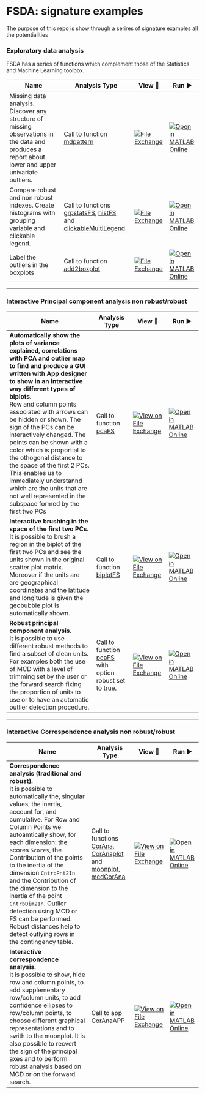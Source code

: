 # FSDA: signature examples

The purpose of this repo is show through a serires of signature examples all the potentialities 



### **Exploratory data analysis** 
FSDA has a series of functions which complement those of the Statistics and Machine Learning toolbox.

| Name | Analysis Type |  View  :eyes: | Run ▶️|
| --- | --- | --- | --- |
| Missing data analysis. Discover any structure of missing observations in the data and produces a report about lower and upper univariate outliers. | Call to function [mdpattern](http://rosa.unipr.it/FSDA/mdpattern.html)  | [![File Exchange](https://www.mathworks.com/matlabcentral/images/matlab-file-exchange.svg)](https://viewer.mathworks.com/?viewer=live_code&url=https%3A%2F%2Fwww.mathworks.com%2Fmatlabcentral%2Fmlc-downloads%2Fdownloads%2F8e8c500e-aff8-451e-a8c3-34923090f70d%2F1748878012%2Ffiles%2Fdoc%2FMissing_Data.mlx&embed=web) |  [![Open in MATLAB Online](https://www.mathworks.com/images/responsive/global/open-in-matlab-online.svg)](https://matlab.mathworks.com/open/github/v1?repo=UniprJRC/FSDAexamples&file=Missing_Data.mlx) |   
Compare robust and non robust indexes. Create histograms with grouping variable and clickable legend. | Call to functions [grpstatsFS](http://rosa.unipr.it/FSDA/grpstatsFS.html), [histFS](http://rosa.unipr.it/FSDA/histFS.html) and [clickableMultiLegend](http://rosa.unipr.it/FSDA/clickableMultiLegend.html) | [![File Exchange](https://www.mathworks.com/matlabcentral/images/matlab-file-exchange.svg)](https://viewer.mathworks.com/?viewer=live_code&url=https%3A%2F%2Fwww.mathworks.com%2Fmatlabcentral%2Fmlc-downloads%2Fdownloads%2F8e8c500e-aff8-451e-a8c3-34923090f70d%2F1748878012%2Ffiles%2Fdoc%2FDescriptive_Statistics_With_Grouping_Variable.mlx&embed=web) |  [![Open in MATLAB Online](https://www.mathworks.com/images/responsive/global/open-in-matlab-online.svg)](https://matlab.mathworks.com/open/github/v1?repo=UniprJRC/FSDAexamples&file=Descriptive_Statistics_With_Grouping_Variable.mlx) |
| Label the outliers in the boxplots |  Call to function [add2boxplot](http://rosa.unipr.it/FSDA/add2boxplot.html)|  [![File Exchange](https://www.mathworks.com/matlabcentral/images/matlab-file-exchange.svg)](https://viewer.mathworks.com/?viewer=live_code&url=https%3A%2F%2Fwww.mathworks.com%2Fmatlabcentral%2Fmlc-downloads%2Fdownloads%2F8e8c500e-aff8-451e-a8c3-34923090f70d%2F1748878012%2Ffiles%2Fdoc%2FLabel_Univariate_Outliers_in_Boxplot.mlx&embed=web) |  [![Open in MATLAB Online](https://www.mathworks.com/images/responsive/global/open-in-matlab-online.svg)](https://matlab.mathworks.com/open/github/v1?repo=UniprJRC/FSDAexamples&file=Label_Univariate_Outliers_in_Boxplot.mlx) |

---

### **Interactive Principal component analysis non robust/robust**  

| Name | Analysis Type |  View  :eyes: | Run ▶️|
| --- | --- | --- | --- |
|**Automatically show the plots of variance explained, correlations with PCA and outlier map to find and produce a GUI written with App designer to show in an interactive way different types of biplots.** <BR> Row and column points associated with arrows can be hidden or shown. The sign of the PCs can be interactively changed. The points can be shown with a color which is proportial to the othogonal distance to the space of the first 2 PCs. This enables us to immediately understannd which are the units that are not well represented in the subspace formed by the first two PCs | Call to function [pcaFS](http://rosa.unipr.it/FSDA/pcaFS.html) | [![View on File Exchange](https://www.mathworks.com/matlabcentral/images/matlab-file-exchange.svg)](xxx)   | [![Open in MATLAB Online](https://www.mathworks.com/images/responsive/global/open-in-matlab-online.svg)](https://matlab.mathworks.com/open/github/v1?repo=UniprJRC/FSDAexamples&file=examplesPCA.mlx)  |
|**Interactive brushing in the space of the first two PCs.** <BR> It is possible to brush a region in the biplot of the first two PCs and see the units shown in the original scatter plot matrix. Moreover if the units are are geographical coordinates and the latitude and longitude is given the geobubble plot is automatically shown. | Call to function [biplotFS](http://rosa.unipr.it/FSDA/biplotFS.html) | [![View on File Exchange](https://www.mathworks.com/matlabcentral/images/matlab-file-exchange.svg)](xxx) | [![Open in MATLAB Online](https://www.mathworks.com/images/responsive/global/open-in-matlab-online.svg)](https://matlab.mathworks.com/open/github/v1?repo=UniprJRC/FSDAexamples&file=examplesPCAinteractive.mlx) |
 **Robust principal component analysis.** <BR>   It is possible to use different robust methods to find a subset of clean units. For examples both the use of MCD with a level of trimming set by the user or the forward search fixing the proportion of units to use or to have an automatic outlier detection procedure. |  Call to function [pcaFS](http://rosa.unipr.it/FSDA/pcaFS.html) with option robust set to true. | [![View on File Exchange](https://www.mathworks.com/matlabcentral/images/matlab-file-exchange.svg)](xxx) |  [![Open in MATLAB Online](https://www.mathworks.com/images/responsive/global/open-in-matlab-online.svg)](https://matlab.mathworks.com/open/github/v1?repo=UniprJRC/FSDAexamples&file=examplesPCArobust.mlx) |
---


### **Interactive Correspondence analysis non robust/robust**  

| Name | Analysis Type |  View  :eyes: | Run ▶️|
| --- | --- |  --- | --- |
| **Correspondence analysis (traditional and robust).** <BR> It is possible to automatically the, singular values, the inertia, account for, and cumulative. For Row and Column Points we autoamtically show, for each dimension: the scores `Scores`, the Contribution of the points to the inertia of the dimension `CntrbPnt2In` and the Contribution of the dimension to the inertia of the point `CntrbDim2In`. Outlier detection using MCD or FS can be performed. Robust distances help to detect outlying rows in the contingency table.  | Call to functions [CorAna](http://rosa.unipr.it/FSDA/CorAna.html), [CorAnaplot](http://rosa.unipr.it/FSDA/CorAnaplot.html) and [moonplot](http://rosa.unipr.it/FSDA/moonplot.html), [mcdCorAna](http://rosa.unipr.it/FSDA/mcdCorAna.html) | [![View on File Exchange](https://www.mathworks.com/matlabcentral/images/matlab-file-exchange.svg)](xxx) | [![Open in MATLAB Online](https://www.mathworks.com/images/responsive/global/open-in-matlab-online.svg)](https://matlab.mathworks.com/open/github/v1?repo=UniprJRC/FSDAexamples&file=examplesCA.mlx) |
| **Interactive correspondence analysis.** <BR> It is possible to show, hide row and column points, to add supplementary row/column units, to add confidence ellipses to row/column points, to choose different graphical representations and to swith to the moonplot. It is also possible to recvert the sign of the principal axes and to perform robust analysis based on MCD or on the forward search. | Call to app CorAnaAPP | [![View on File Exchange](https://www.mathworks.com/matlabcentral/images/matlab-file-exchange.svg)](xxx) | [![Open in MATLAB Online](https://www.mathworks.com/images/responsive/global/open-in-matlab-online.svg)](https://matlab.mathworks.com/open/github/v1?repo=UniprJRC/FSDAexamples&file=examplesCAinteractive.mlx) |

